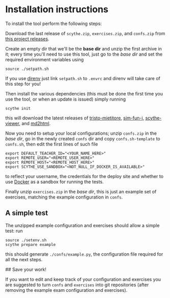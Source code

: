 # Installation instructions

To install the tool perform the following steps:

Download the last release of `scythe.zip`, `exercises.zip`, and `confs.zip` from
[this project releases](https://github.com/scythe-suite/scythe/releases).

Create an empty dir that we'll be the **base dir** and unzip the first archive
in it; every time you'll need to use this tool, just go to the *base dir* and
set the required environment variables using

    source ./setpath.sh

If you use [direnv](https://direnv.net/) just link `setpath.sh` to `.envrc` and
direnv will take care of this step for you!

Then install the various dependencies (this must be done the first time you use
the tool, or when an update is issued) simply running

    scythe init

this will download the latest releases of [tristo-mietitore](https://github.com/scythe-suite/tristo-mietitore), [sim-fun-i](https://github.com/scythe-suite/sim-fun-i),
[scythe-viewer](https://github.com/scythe-suite/scythe-viewer),  and [md2html](https://github.com/scythe-suite/md2html).

Now you need to setup your local configurations; unzip `confs.zip` in the *base
dir*, go in the newly created `confs` dir and copy `confs.sh-template` to
`confs.sh`, then edit the first lines of such file

    export DEFAULT_TEACHER_ID="<YOUR_NAME_HERE>"
    export REMOTE_USER="<REMOTE_USER_HERE>"
    export REMOTE_HOST="<REMOTE_HOST_HERE>"
    export SCYTHE_USE_SANDBOX="<NOT_NULL_IF_DOCKER_IS_AVAILABLE>"

to reflect your username, the credentials for the deploy site and whether to use
[Docker](https://www.docker.com/) as a sandbox for running the tests.

Finally unzip `exercises.zip` in the *base dir*, this is just an example set of
exercises, matching the example configuration in `confs`.

## A simple test

The unzipped example configuration and exercises should allow a simple test: run

    source ./setenv.sh
    scythe prepare example

this should generate `./confs/example.py`, the configuration file required for
all the next steps.

## Save your work!

If you want to edit and keep track of your configuration and exercises you are
suggested to turn `confs` and `exercises` into git repositories (after removing
the example exam configuration and exercises).

